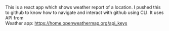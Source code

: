 This is a react app which shows weather report of a location. I pushed this to github to know how to navigate and interact with github using CLI. It uses API from <br> Weather app: https://home.openweathermap.org/api_keys